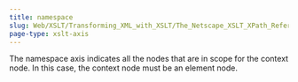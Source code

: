 ```yaml
---
title: namespace
slug: Web/XSLT/Transforming_XML_with_XSLT/The_Netscape_XSLT_XPath_Reference/Axes/namespace
page-type: xslt-axis
---
```




The namespace axis indicates all the nodes that are in scope for the context node. In this case, the context node must be an element node.
